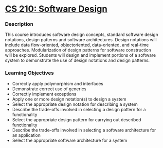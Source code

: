 # [CS 210: Software Design](https://wne.smartcatalogiq.com/en/2020-2021/Catalogue/Undergraduate-Courses/CS-COMPUTER-SCIENCE/200/CS-210)
### Description
This course introduces software design concepts, standard software design notations, design patterns and software architectures. Design notations will include data flow-oriented, objectoriented, data-oriented, and real-time approaches. Modularization of design patterns for software construction will be explored. Students will design and implement portions of a software system to demonstrate the use of design notations and design patterns.
### Learning Objectives
- Correctly apply polymorphism and interfaces
- Demonstrate correct use of generics
- Correctly implement exceptions
- Apply one or more design notation(s) to design a system
- Select the appropriate design notation for describing a system
- Describe the trade-offs involved in selecting a design pattern for a functionality
- Select the appropriate design pattern for carrying out described functionality
- Describe the trade-offs involved in selecting a software architecture for an application
- Select the appropriate software architecture for a system
